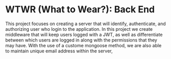 # WTWR (What to Wear?): Back End

This project focuses on creating a server that will identify, authenticate, and authorizing user who login to the application. In this project we create middleware that will keep users logged with a JWT, as well as differentiate between which users are logged in along with the permissions that they may have. With the use of a custome mongoose method, we are also able to maintain unique email address within the server,
